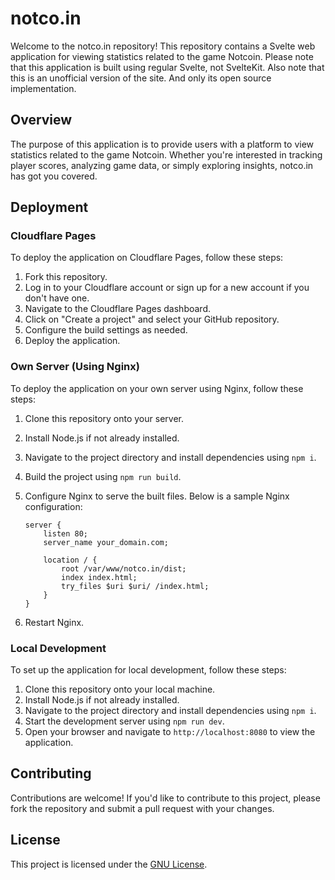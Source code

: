# notco.in

Welcome to the notco.in repository! This repository contains a Svelte web application for viewing statistics related to the game Notcoin. Please note that this application is built using regular Svelte, not SvelteKit.
Also note that this is an unofficial version of the site. And only its open source implementation.

## Overview

The purpose of this application is to provide users with a platform to view statistics related to the game Notcoin. Whether you're interested in tracking player scores, analyzing game data, or simply exploring insights, notco.in has got you covered.

## Deployment

### Cloudflare Pages

To deploy the application on Cloudflare Pages, follow these steps:

1. Fork this repository.
2. Log in to your Cloudflare account or sign up for a new account if you don't have one.
3. Navigate to the Cloudflare Pages dashboard.
4. Click on "Create a project" and select your GitHub repository.
5. Configure the build settings as needed.
6. Deploy the application.

### Own Server (Using Nginx)

To deploy the application on your own server using Nginx, follow these steps:

1. Clone this repository onto your server.
2. Install Node.js if not already installed.
3. Navigate to the project directory and install dependencies using `npm i`.
4. Build the project using `npm run build`.
5. Configure Nginx to serve the built files. Below is a sample Nginx configuration:

   ```nginx
   server {
       listen 80;
       server_name your_domain.com;

       location / {
           root /var/www/notco.in/dist;
           index index.html;
           try_files $uri $uri/ /index.html;
       }
   }
   ```

6. Restart Nginx.

### Local Development

To set up the application for local development, follow these steps:

1. Clone this repository onto your local machine.
2. Install Node.js if not already installed.
3. Navigate to the project directory and install dependencies using `npm i`.
4. Start the development server using `npm run dev`.
5. Open your browser and navigate to `http://localhost:8080` to view the application.

## Contributing

Contributions are welcome! If you'd like to contribute to this project, please fork the repository and submit a pull request with your changes.

## License

This project is licensed under the [GNU License](LICENSE).
